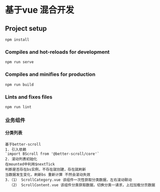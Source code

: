 # 基于vue 混合开发

## Project setup
```
npm install
```

### Compiles and hot-reloads for development
```
npm run serve
```

### Compiles and minifies for production
```
npm run build
```

### Lints and fixes files
```
npm run lint
```

### 业务组件
  #### 分类列表
    基于better-scroll
    1. 引入依赖
    `import BScroll from '@better-scroll/core'`
    2. 滚动列表初始化
    在mounted中利用$nextTick
    判断是否存在bs实例，不存在就创建，存在就刷新
    当数据发生变化，刷新bs 重新计算 不然会滚动失效
    3.（1） ScrollCategory.vue 该组件一次性获取分类数据，左右滚动联动
      （2） ScrollContent.vue 该组件分类获取数据，切换分类一请求，上拉加载分页数据

